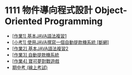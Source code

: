# 1111 物件導向程式設計 Object-Oriented Programming

- [[作業1] 基本JAVA語法複習1](作業1)
- [[小考1] 使用JAVA撰寫一個自動提款機系統 [斷網]](小考1)
- [[作業2] 基本JAVA語法複習2](作業2)
- [[作業3] 自動提款機系統](作業3)
- [[作業4] 寶可夢對戰遊戲](作業4)
- [期中考 (線上考試)](期中考)
